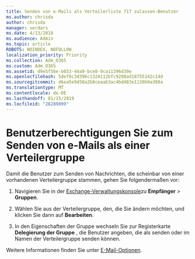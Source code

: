 ```yaml
---
title: Senden von e-Mails als Verteilerliste 717 zulassen-Benutzer
ms.author: chrisda
author: chrisda
manager: serdars
ms.date: 4/13/2018
ms.audience: Admin
ms.topic: article
ROBOTS: NOINDEX, NOFOLLOW
localization_priority: Priority
ms.collection: Adm_O365
ms.custom: Adm_O365
ms.assetid: d9e5f5be-b653-44a9-bce8-9ca11396d39e
ms.openlocfilehash: 5def8c3d396c1324112bfc9288ad18755142c14d
ms.sourcegitcommit: d6ea5e9458a2b8ceaab3ac4bd483e1130b9a398a
ms.translationtype: MT
ms.contentlocale: de-DE
ms.lasthandoff: 01/15/2019
ms.locfileid: "28289899"
---
```

# <a name="allow-users-to-send-email-as-a-distribution-group"></a>Benutzerberechtigungen Sie zum Senden von e-Mails als einer Verteilergruppe

Damit die Benutzer zum Senden von Nachrichten, die scheinbar von einer vorhandenen Verteilergruppe stammen, gehen Sie folgendermaßen vor:
  
1. Navigieren Sie in der [Exchange-Verwaltungskonsole](https://outlook.office365.com/ecp/)zu **Empfänger** \> **Gruppen**.
    
2. Wählen Sie aus der Verteilergruppe, den, die Sie ändern möchten, und klicken Sie dann auf **Bearbeiten**.
    
3. In den Eigenschaften der Gruppe wechseln Sie zur Registerkarte **Delegierung der Gruppe** , die Benutzer angeben, die als senden oder im Namen der Verteilergruppe senden können. 
    
Weitere Informationen finden Sie unter [E-Mail-Optionen](https://technet.microsoft.com/library/bb124513.aspx#groupdelegation).
  


